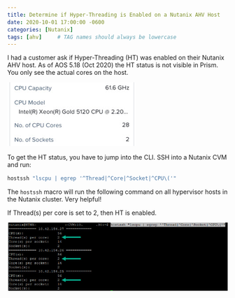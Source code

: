```yaml
---
title: Determine if Hyper-Threading is Enabled on a Nutanix AHV Host
date: 2020-10-01 17:00:00 -0600
categories: [Nutanix]
tags: [ahv]     # TAG names should always be lowercase
---
```


I had a customer ask if Hyper-Threading (HT) was enabled on their Nutanix AHV host. As of AOS 5.18 (Oct 2020) the HT status is not visible in Prism. You only see the actual cores on the host.

![Prism Output](/assets/img/2020-10-01_14-50-32-3.jpg)

To get the HT status, you have to jump into the CLI. SSH into a Nutanix CVM and run:

```bash
hostssh "lscpu | egrep '^Thread|^Core|^Socket|^CPU\('"
```

The `hostssh` macro will run the following command on all hypervisor hosts in the Nutanix cluster. Very helpful!

If Thread(s) per core is set to 2, then HT is enabled.

![Command Output](/assets/img/2020-09-30_14-49-55.jpg)

